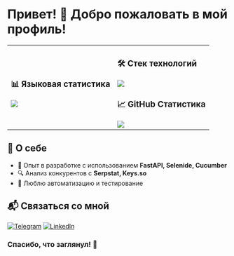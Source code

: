# Привет! 👋 Добро пожаловать в мой профиль!

<table>
  <tr>
    <td>

  <h3>📊 Языковая статистика</h3>
  <img src="https://github-readme-stats.vercel.app/api/top-langs/?username=ТВОЙ_ЮЗЕРНЕЙМ&layout=pie&theme=dark&hide=shaderlab,hlsl,mathematica,mako,html,css,shell,makefile,jupyter notebook,dockerfile,scilab,java,javascript,c,c++&custom_title=Языковая статистика" />

  </td>
  <td>

  <h3>🛠️ Стек технологий</h3>
  <img src="https://skillicons.dev/icons?i=fastapi,python,cs,unity,postgres,ts,react&theme=dark" />

  <h3>📈 GitHub Статистика</h3>
  <img src="https://github-readme-stats.vercel.app/api?username=ТВОЙ_ЮЗЕРНЕЙМ&show_icons=true&theme=dark&count_private=true" />

  </td>
  </tr>
</table>

## 📌 О себе

- 🎯 Опыт в разработке с использованием **FastAPI, Selenide, Cucumber**
- 🔍 Анализ конкурентов с **Serpstat, Keys.so**
- 🚀 Люблю автоматизацию и тестирование

## 📬 Связаться со мной

[![Telegram](https://img.shields.io/badge/Telegram-%40ТВОЙ_ТГ-0088cc?style=flat&logo=telegram&logoColor=white)](https://t.me/ТВОЙ_ТГ)
[![LinkedIn](https://img.shields.io/badge/LinkedIn-Профиль-0077b5?style=flat&logo=linkedin&logoColor=white)](https://linkedin.com/in/ТВОЙ_ЛИНКЕДИН)

### Спасибо, что заглянул! 🚀
